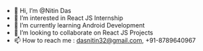- 👋 Hi, I’m @Nitin Das
- 👀 I’m interested in React JS Internship 
- 🌱 I’m currently learning Android Development 
- 💞️ I’m looking to collaborate on React JS Projects 
- 📫 How to reach me : dasnitin32@gmail.com, +91-8789640967

<!---
NiTiN-DaGGeR/NiTiN-DaGGeR is a ✨ special ✨ repository because its `README.md` (this file) appears on your GitHub profile.
You can click the Preview link to take a look at your changes.
--->
